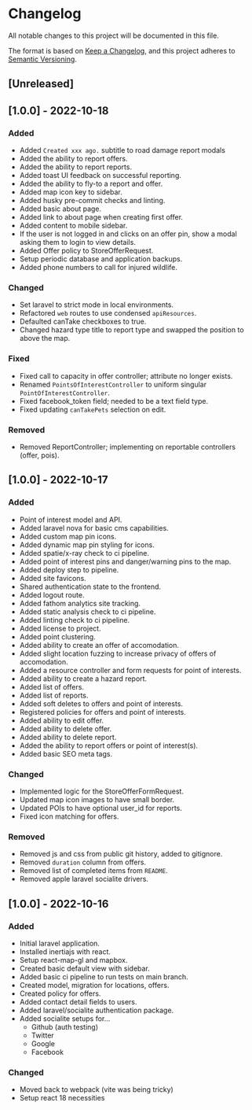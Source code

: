 # Changelog
All notable changes to this project will be documented in this file.

The format is based on [Keep a Changelog](https://keepachangelog.com/en/1.0.0/),
and this project adheres to [Semantic Versioning](https://semver.org/spec/v2.0.0.html).

## [Unreleased]

## [1.0.0] - 2022-10-18
### Added
- Added `Created xxx ago.` subtitle to road damage report modals
- Added the ability to report offers.
- Added the ability to report reports.
- Added toast UI feedback on successful reporting.
- Added the ability to fly-to a report and offer.
- Added map icon key to sidebar.
- Added husky pre-commit checks and linting.
- Added basic about page.
- Added link to about page when creating first offer.
- Added content to mobile sidebar.
- If the user is not logged in and clicks on an offer pin, show a modal asking them to login to view details.
- Added Offer policy to StoreOfferRequest.
- Setup periodic database and application backups.
- Added phone numbers to call for injured wildlife.

### Changed
- Set laravel to strict mode in local environments.
- Refactored `web` routes to use condensed `apiResources`.
- Defaulted canTake checkboxes to true.
- Changed hazard type title to report type and swapped the position to above the map.

### Fixed
- Fixed call to capacity in offer controller; attribute no longer exists.
- Renamed `PointsOfInterestController` to uniform singular `PointOfInterestController`.
- Fixed facebook_token field; needed to be a text field type.
- Fixed updating `canTakePets` selection on edit.

### Removed
- Removed ReportController; implementing on reportable controllers (offer, pois).

## [1.0.0] - 2022-10-17
### Added
- Point of interest model and API.
- Added laravel nova for basic cms capabilities.
- Added custom map pin icons.
- Added dynamic map pin styling for icons.
- Added spatie/x-ray check to ci pipeline.
- Added point of interest pins and danger/warning pins to the map.
- Added deploy step to pipeline.
- Added site favicons.
- Shared authentication state to the frontend.
- Added logout route.
- Added fathom analytics site tracking.
- Added static analysis check to ci pipeline.
- Added linting check to ci pipeline.
- Added license to project.
- Added point clustering.
- Added ability to create an offer of accomodation.
- Added slight location fuzzing to increase privacy of offers of accomodation.
- Added a resource controller and form requests for point of interests.
- Added ability to create a hazard report.
- Added list of offers.
- Added list of reports.
- Added soft deletes to offers and point of interests.
- Registered policies for offers and point of interests.
- Added ability to edit offer.
- Added ability to delete offer.
- Added ability to delete report.
- Added the ability to report offers or point of interest(s).
- Added basic SEO meta tags.

### Changed
- Implemented logic for the StoreOfferFormRequest.
- Updated map icon images to have small border.
- Updated POIs to have optional user_id for reports.
- Fixed icon matching for offers.

### Removed
- Removed js and css from public git history, added to gitignore.
- Removed `duration` column from offers.
- Removed list of completed items from `README`.
- Removed apple laravel socialite drivers.

## [1.0.0] - 2022-10-16
### Added
- Initial laravel application.
- Installed inertiajs with react.
- Setup react-map-gl and mapbox.
- Created basic default view with sidebar.
- Added basic ci pipeline to run tests on main branch.
- Created model, migration for locations, offers.
- Created policy for offers.
- Added contact detail fields to users.
- Added laravel/socialite authentication package.
- Added socialite setups for...
    - Github (auth testing)
    - Twitter
    - Google
    - Facebook

### Changed
- Moved back to webpack (vite was being tricky)
- Setup react 18 necessities